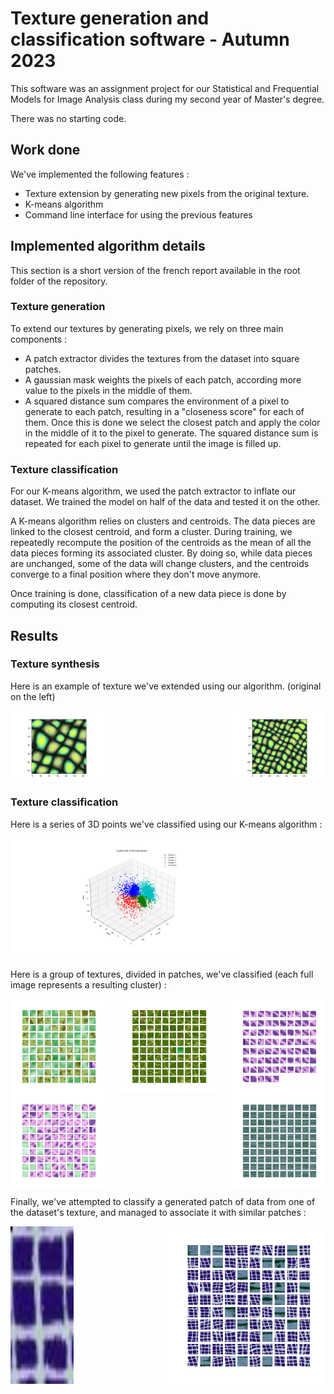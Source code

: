 # Texture generation and classification software - Autumn 2023

This software was an assignment project for our Statistical and Frequential Models for Image Analysis class during my second year of Master's degree.

There was no starting code.

## Work done

We've implemented the following features :
- Texture extension by generating new pixels from the original texture.
- K-means algorithm
- Command line interface for using the previous features

## Implemented algorithm details
This section is a short version of the french report available in the root folder of the repository.

### Texture generation

To extend our textures by generating pixels, we rely on three main components :
- A patch extractor divides the textures from the dataset into square patches.
- A gaussian mask weights the pixels of each patch, according more value to the pixels in the middle of them.
- A squared distance sum compares the environment of a pixel to generate to each patch, resulting in a "closeness score" for each of them.
Once this is done we select the closest patch and apply the color in the middle of it to the pixel to generate.
The squared distance sum is repeated for each pixel to generate until the image is filled up.

### Texture classification

For our K-means algorithm, we used the patch extractor to inflate our dataset. We trained the model on half of the data and tested it on the other.

A K-means algorithm relies on clusters and centroids. The data pieces are linked to the closest centroid, and form a cluster.
During training, we repeatedly recompute the position of the centroids as the mean of all the data pieces forming its associated cluster.
By doing so, while data pieces are unchanged, some of the data will change clusters, and the centroids converge to a final position where they don't move anymore.

Once training is done, classification of a new data piece is done by computing its closest centroid.

## Results

### Texture synthesis

Here is an example of texture we've extended using our algorithm. (original on the left)

<div style="display: flex; justify-content: space-between;">
  <img src="results/texture synthesis/synthesis_texture0_64x64.png" alt="Original Texture" style="width: 30%; margin-right: 10px;">
  <img src="results/texture synthesis/synthesis_texture0_128x128_(2).png" alt="Extended Texture" style="width: 30%;">
</div>

### Texture classification

Here is a series of 3D points we've classified using our K-means algorithm :

<img src="results/points classification/classification_k-means_4_components_3D.png" alt="3D points classification" style="width: 75%;">

Here is a group of textures, divided in patches, we've classified (each full image represents a resulting cluster) :
<div style="display: flex; justify-content: space-between;">
  <img src="results/texture classification/colored brodatz classification/5_images_classification_cluster_1_sample.png" alt="Classification Texture Image 1" style="width: 30%; margin-right: 10px;">
  <img src="results/texture classification/colored brodatz classification/5_images_classification_cluster_2_sample.png" alt="Classification Texture Image 2" style="width: 30%; margin-right: 10px;">
  <img src="results/texture classification/colored brodatz classification/5_images_classification_cluster_3_sample.png" alt="Classification Texture Image 3" style="width: 30%;">
</div>

<div style="display: flex; justify-content: space-between;">
  <img src="results/texture classification/colored brodatz classification/5_images_classification_cluster_4_sample.png" alt="Classification Texture Image 4" style="width: 30%; margin-right: 10px;">
  <img src="results/texture classification/colored brodatz classification/5_images_classification_cluster_5_sample.png" alt="Classification Texture Image 5" style="width: 30%;">
</div>

Finally, we've attempted to classify a generated patch of data from one of the dataset's texture, and managed to associate it with similar patches :

<div style="display: flex; justify-content: space-between;">
  <img src="results/texture classification/synthetic patch classification/synthetic_patch_to_classify.png" alt="Generated Patch to Classify" style="width: 20%; margin-right: 10px;">
  <img src="results/texture classification/synthetic patch classification/synthesized_patch_cluster_classification.png" alt="Associated Cluster to Generated Image" style="width: 50%;">
</div>





